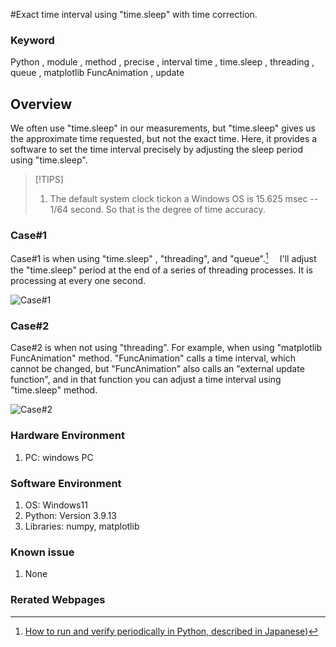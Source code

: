 #Exact time interval using "time.sleep" with time correction.

### Keyword
Python , module , method , precise , interval time , time.sleep , threading , queue , matplotlib FuncAnimation , update 

## Overview
We often use "time.sleep" in our measurements, but "time.sleep" gives us the approximate time requested, but not the exact time.
Here, it provides a software to set the time interval precisely by adjusting the sleep period using "time.sleep".

> [!TIPS]
> 1.  The default system clock tickon a Windows OS is 15.625 msec -- 1/64 second. So that is the degree of time accuracy.

### Case#1
Case#1 is when using "time.sleep" , "threading", and "queue".[^1]  　I'll adjust the "time.sleep" period at the end of a series of threading processes. It is processing at every one second.

![Case#1](https://github.com/user-attachments/assets/029054ea-db4f-4fae-8b36-e3d649b481fd)

### Case#2
Case#2 is when not using "threading". For example, when using "matplotlib FuncAnimation" method. "FuncAnimation" calls a time interval, which cannot be changed, but "FuncAnimation" also calls an "external update function", and in that function you can adjust a time interval using "time.sleep" method.

![Case#2](https://github.com/user-attachments/assets/402a9c9c-fb4a-4b6d-ab3e-d55d58736e13)
   
### Hardware Environment
  1. PC: windows PC
     
### Software Environment
  1. OS: Windows11
  2. Python: Version 3.9.13
  3. Libraries: numpy, matplotlib
     
### Known issue
  1. None
     
### Rerated Webpages
[^1]: [How to run and verify periodically in Python,  described in Japanese](https://qiita.com/montblanc18/items/05715730d99d450fd0d3))
